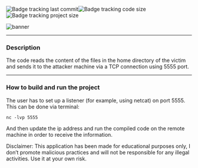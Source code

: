 ![Badge tracking last commit](https://img.shields.io/github/last-commit/Preffet/CPP-Remote-enumeration?color=%23782bc4)![Badge tracking code size](https://img.shields.io/github/languages/code-size/Preffet/CPP-Remote-enumeration?color=%23472bc4)![Badge tracking project size](https://img.shields.io/github/repo-size/Preffet/CPP-Remote-enumeration?color=%232b4fc4)

![banner](https://user-images.githubusercontent.com/84241003/161380249-1415587e-a8ac-4750-80e4-bd373ed06667.png)

-----------------------------------------------------------------------------
### Description

The code reads the content of the files in the home directory of the victim and sends it to the attacker machine via a TCP connection using 5555 port.

-----------------------------------------------------------------------------
### How to build and run the project

The user has to set up a listener (for example, using netcat) on port 5555. 
This can be done via terminal:
```
nc -lvp 5555
```
And then update the ip address and run the compiled code on the remote machine in order to receive the information. 

Disclaimer: This application has been made for educational purposes only, I don’t promote malicious practices and will not be responsible for any illegal activities. Use it at your own risk.
